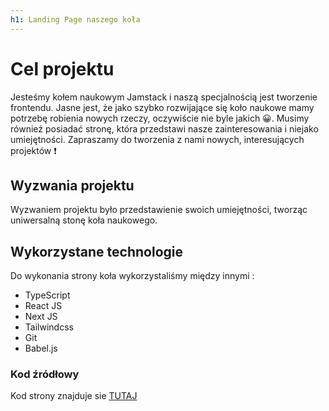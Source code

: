```yaml
---
h1: Landing Page naszego koła
---
```


# Cel projektu

Jesteśmy kołem naukowym Jamstack i naszą specjalnością jest tworzenie frontendu. Jasne jest, że jako szybko rozwijające się koło naukowe mamy potrzebę robienia nowych rzeczy, oczywiście nie byle jakich 😀. Musimy również posiadać stronę, która przedstawi nasze zainteresowania i niejako umiejętności. Zapraszamy do tworzenia z nami nowych, interesujących projektów ❗

## Wyzwania projektu

Wyzwaniem projektu było przedstawienie swoich umiejętności, tworząc uniwersalną stonę koła naukowego.

## Wykorzystane technologie

Do wykonania strony koła wykorzystaliśmy między innymi :

-   TypeScript
-   React JS
-   Next JS
-   Tailwindcss
-   Git
-   Babel.js

### Kod źródłowy

Kod strony znajduje sie [TUTAJ](https://github.com/jamstackpb/main)

